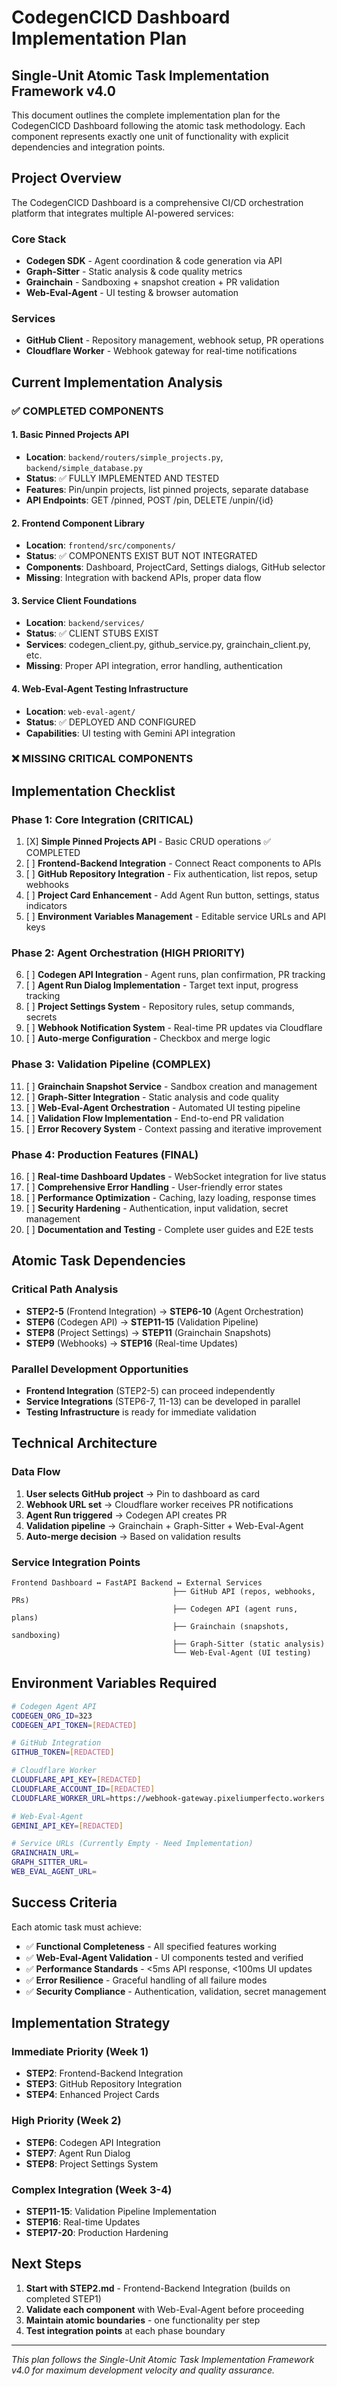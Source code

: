 # CodegenCICD Dashboard Implementation Plan

## Single-Unit Atomic Task Implementation Framework v4.0

This document outlines the complete implementation plan for the CodegenCICD Dashboard following the atomic task methodology. Each component represents exactly one unit of functionality with explicit dependencies and integration points.

## Project Overview

The CodegenCICD Dashboard is a comprehensive CI/CD orchestration platform that integrates multiple AI-powered services:

### Core Stack
- **Codegen SDK** - Agent coordination & code generation via API
- **Graph-Sitter** - Static analysis & code quality metrics  
- **Grainchain** - Sandboxing + snapshot creation + PR validation
- **Web-Eval-Agent** - UI testing & browser automation

### Services
- **GitHub Client** - Repository management, webhook setup, PR operations
- **Cloudflare Worker** - Webhook gateway for real-time notifications

## Current Implementation Analysis

### ✅ COMPLETED COMPONENTS

#### 1. Basic Pinned Projects API
- **Location**: `backend/routers/simple_projects.py`, `backend/simple_database.py`
- **Status**: ✅ FULLY IMPLEMENTED AND TESTED
- **Features**: Pin/unpin projects, list pinned projects, separate database
- **API Endpoints**: GET /pinned, POST /pin, DELETE /unpin/{id}

#### 2. Frontend Component Library
- **Location**: `frontend/src/components/`
- **Status**: ✅ COMPONENTS EXIST BUT NOT INTEGRATED
- **Components**: Dashboard, ProjectCard, Settings dialogs, GitHub selector
- **Missing**: Integration with backend APIs, proper data flow

#### 3. Service Client Foundations
- **Location**: `backend/services/`
- **Status**: ✅ CLIENT STUBS EXIST
- **Services**: codegen_client.py, github_service.py, grainchain_client.py, etc.
- **Missing**: Proper API integration, error handling, authentication

#### 4. Web-Eval-Agent Testing Infrastructure
- **Location**: `web-eval-agent/`
- **Status**: ✅ DEPLOYED AND CONFIGURED
- **Capabilities**: UI testing with Gemini API integration

### ❌ MISSING CRITICAL COMPONENTS

## Implementation Checklist

### Phase 1: Core Integration (CRITICAL)
1. [X] **Simple Pinned Projects API** - Basic CRUD operations ✅ COMPLETED
2. [ ] **Frontend-Backend Integration** - Connect React components to APIs
3. [ ] **GitHub Repository Integration** - Fix authentication, list repos, setup webhooks
4. [ ] **Project Card Enhancement** - Add Agent Run button, settings, status indicators
5. [ ] **Environment Variables Management** - Editable service URLs and API keys

### Phase 2: Agent Orchestration (HIGH PRIORITY)
6. [ ] **Codegen API Integration** - Agent runs, plan confirmation, PR tracking
7. [ ] **Agent Run Dialog Implementation** - Target text input, progress tracking
8. [ ] **Project Settings System** - Repository rules, setup commands, secrets
9. [ ] **Webhook Notification System** - Real-time PR updates via Cloudflare
10. [ ] **Auto-merge Configuration** - Checkbox and merge logic

### Phase 3: Validation Pipeline (COMPLEX)
11. [ ] **Grainchain Snapshot Service** - Sandbox creation and management
12. [ ] **Graph-Sitter Integration** - Static analysis and code quality
13. [ ] **Web-Eval-Agent Orchestration** - Automated UI testing pipeline
14. [ ] **Validation Flow Implementation** - End-to-end PR validation
15. [ ] **Error Recovery System** - Context passing and iterative improvement

### Phase 4: Production Features (FINAL)
16. [ ] **Real-time Dashboard Updates** - WebSocket integration for live status
17. [ ] **Comprehensive Error Handling** - User-friendly error states
18. [ ] **Performance Optimization** - Caching, lazy loading, response times
19. [ ] **Security Hardening** - Authentication, input validation, secret management
20. [ ] **Documentation and Testing** - Complete user guides and E2E tests

## Atomic Task Dependencies

### Critical Path Analysis
- **STEP2-5** (Frontend Integration) → **STEP6-10** (Agent Orchestration)
- **STEP6** (Codegen API) → **STEP11-15** (Validation Pipeline)
- **STEP8** (Project Settings) → **STEP11** (Grainchain Snapshots)
- **STEP9** (Webhooks) → **STEP16** (Real-time Updates)

### Parallel Development Opportunities
- **Frontend Integration** (STEP2-5) can proceed independently
- **Service Integrations** (STEP6-7, 11-13) can be developed in parallel
- **Testing Infrastructure** is ready for immediate validation

## Technical Architecture

### Data Flow
1. **User selects GitHub project** → Pin to dashboard as card
2. **Webhook URL set** → Cloudflare worker receives PR notifications  
3. **Agent Run triggered** → Codegen API creates PR
4. **Validation pipeline** → Grainchain + Graph-Sitter + Web-Eval-Agent
5. **Auto-merge decision** → Based on validation results

### Service Integration Points
```
Frontend Dashboard ↔ FastAPI Backend ↔ External Services
                                    ├── GitHub API (repos, webhooks, PRs)
                                    ├── Codegen API (agent runs, plans)
                                    ├── Grainchain (snapshots, sandboxing)
                                    ├── Graph-Sitter (static analysis)
                                    └── Web-Eval-Agent (UI testing)
```

## Environment Variables Required
```bash
# Codegen Agent API
CODEGEN_ORG_ID=323
CODEGEN_API_TOKEN=[REDACTED]

# GitHub Integration  
GITHUB_TOKEN=[REDACTED]

# Cloudflare Worker
CLOUDFLARE_API_KEY=[REDACTED]
CLOUDFLARE_ACCOUNT_ID=[REDACTED]
CLOUDFLARE_WORKER_URL=https://webhook-gateway.pixeliumperfecto.workers.dev

# Web-Eval-Agent
GEMINI_API_KEY=[REDACTED]

# Service URLs (Currently Empty - Need Implementation)
GRAINCHAIN_URL=
GRAPH_SITTER_URL=
WEB_EVAL_AGENT_URL=
```

## Success Criteria

Each atomic task must achieve:
- ✅ **Functional Completeness** - All specified features working
- ✅ **Web-Eval-Agent Validation** - UI components tested and verified
- ✅ **Performance Standards** - <5ms API response, <100ms UI updates
- ✅ **Error Resilience** - Graceful handling of all failure modes
- ✅ **Security Compliance** - Authentication, validation, secret management

## Implementation Strategy

### Immediate Priority (Week 1)
- **STEP2**: Frontend-Backend Integration
- **STEP3**: GitHub Repository Integration  
- **STEP4**: Enhanced Project Cards

### High Priority (Week 2)
- **STEP6**: Codegen API Integration
- **STEP7**: Agent Run Dialog
- **STEP8**: Project Settings System

### Complex Integration (Week 3-4)
- **STEP11-15**: Validation Pipeline Implementation
- **STEP16**: Real-time Updates
- **STEP17-20**: Production Hardening

## Next Steps

1. **Start with STEP2.md** - Frontend-Backend Integration (builds on completed STEP1)
2. **Validate each component** with Web-Eval-Agent before proceeding
3. **Maintain atomic boundaries** - one functionality per step
4. **Test integration points** at each phase boundary

---

*This plan follows the Single-Unit Atomic Task Implementation Framework v4.0 for maximum development velocity and quality assurance.*

